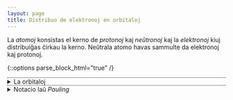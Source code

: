 ```yaml
---
layout: page
title: Distribuo de elektronoj en orbitaloj
---
```


La *atomoj* konsistas el kerno de *protonoj* kaj *neŭtronoj* kaj la *elektronoj* kiuj distribuiĝas ĉirkau la kerno.
Neŭtrala atomo havas sammulte da elektronoj kaj protonoj.


<!--uzi details / summary, ĉu GH-paĝojn ni povas ankaŭ etendi per *.rb?
http://movb.de/jekyll-details-support.html -->

{::options parse_block_html="true" /}

<details style="border-top: 1px dotted black">
  <summary markdown="span">
  La orbitaloj
</summary>

# La orbitaloj

La elektronoj distribuiĝas laŭ sia energinivelo en *orbitalojn*. Ĉiu orbitalo
povas esti identigita per tri nombroj *n*, *l* kaj *m* kun la sekvaj ecoj:

### precipa kvantumnombro *n*

Ĝi indikas la *ŝelon* kaj estas natura nombro 1, 2, 3 ktp. Foje oni indikas ĝin ankaŭ per majusklo: K, L, M ktp.

### kroma kvantumnombro *l*

Ĝi indikas la *subŝelon* kaj varias inter 0 kaj *n* - 1. Oni nomas gin ankau azimuta momanto. La energinivelo de subŝelo kreskas laŭ la sumo *n + l*. Anstataŭ numeroj oni uzas minusklojn por nomi la subŝelon: s, p, d, f 

### magneta kvantumnombro *m*

Ĝi varias inter *-l* kaj *l* kaj donas la orbitalon ene de subŝelo. Ĉiu orbitalo povas enhavi maksimume du elektronojn. Ili devas havi distingan *spinon*, kiu povas esti *supren* aŭ *malsupren*.


Ĉar elektronoj estas fermionoj, ili obeas al la ekskluda principo de *Pauli*, do
du en sama loko ne povas havi saman kvantuman staton kaj tiel klariĝas la distribuo de elektronoj
en la orbitaloj de atomo. Kaj el tio estiĝas la konstruo de la perioda sistemo de elementoj.
</details>



<details style="border-top: 1px dotted black">
  <summary markdown="span">
  Notacio laŭ <i>Pauling</i>
</summary>

## Notacio laŭ *Pauling*

<label for="protonnombro">nombro de protonoj:</label> <b><span id="pn_info">12</span></b><br>
<input type="range" id="protonnombro" style="width: 50em; max-width: 80%" value="protonnombro" min="1" max="118" value="12" onchange="aktualigo()">

La notacio de *Pauling* montras la distribuon de la elektronoj en la orbitalojn. La subŝeloj en tiu notacio estas aranĝitaj tiel, ke la supraj havas pli altan energinivelon ol la malsupraj.

<div id="pauling_inf" style="font-weight: bold;"></div>
<div id="pauling">
</div>

<script>
    function aktualigo() {
        const n_proton = document.getElementById('protonnombro').value;
        document.getElementById('pn_info').textContent = n_proton;
        distribuo(+n_proton);
    }

    // kp https://www.seilnacht.com/Lexikon/psval.htm
    // kaj https://de.wikipedia.org/wiki/Aufbauprinzip

    // krome montru elementonomojn, mallongigitajn notaciojn, periodon kaj blokon/grupon ktp.
    // laŭ https://de.wikipedia.org/wiki/Elektronenkonfiguration

    const subŝeloj = "spdfghij";
    const elementoj = [
    'hidrogeno (H)',
    'heliumo (He)',
    'litio (Li)',
    'berilio (Be)',
    'boro (B)',
    'karbono (C)',
    'azoto (N)',
    'oksigeno (O)',
    'fluoro (F)',
    'neono (Ne)',
    'natrio (Na)',
    'magnezio (Mg)',
    'aluminio (Al)',
    'silicio (Si)',
    'fosforo (P)',
    'sulfuro (S)',
    'kloro (Cl)',
    'argono (Ar)',
    'kalio (K)',
    'kalcio (Ca)',
    'skandio (Sc)',
    'titano (Ti)',
    'vanado (V)',
    'kromo (Cr)',
    'mangano (Mn)',
    'fero (Fe)',
    'kobalto (Co)',
    'nikelo (Ni)',
    'kupro (Cu)',
    'zinko (Zn)',
    'galiumo (Ga)',
    'germaniumo (Ge)',
    'arseno (As)',
    'seleno (Se)',
    'bromo (Br)',
    'kriptono (Kr)',
    'rubidio (Rb)',
    'stroncio (Sr)',
    'itrio (Y)',
    'zirkonio (Zr)',
    'niobo (Nb)',
    'molibdeno (Mo)',
    'teknecio (Tc)',
    'rutenio (Ru)',
    'rodio (Rh)',
    'paladio (Pd)',
    'arĝento (Ag)',
    'kadmio (Cd)',
    'indio (In)',
    'stano (Sn)',
    'antimono (Sb)',
    'teluro (Te)',
    'jodo (I)',
    'ksenono (Xe)',
    'cezio (Cs)',
    'bario (Ba)',
    'lantano (La)',
    'cerio (Ce)',
    'prazeodimo (Pr)',
    'neodimo (Nd)',
    'prometio (Pm)',
    'samario (Sm)',
    'eŭropio (Eu)',
    'gadolinio (Gd)',
    'terbio (Tb)',
    'disprozio (Dy)',
    'holmio (Ho)',
    'erbio (Er)',
    'tulio (Tm)',
    'iterbio (Yb)',
    'lutecio (Lu)',
    'hafnio (Hf)',
    'tantalo (Ta)',
    'volframo (W)',
    'renio (Re)',
    'osmio (Os)',
    'iridio (Ir)',
    'plateno (Pt)',
    'oro (Au)',
    'hidrargo (Hg)',
    'talio (Tl)',
    'plumbo (Pb)',
    'bismuto (Bi)',
    'polonio (Po)',
    'astato (At)',
    'radono (Rn)',
    'franciumo (Fr)',
    'radiumo (Ra)',
    'aktiniumo (Ac)',
    'torio (Th)',
    'protaktinio (Pa)',
    'uranio (U)',
    'neptunio (Np)',
    'plutonio (Pu)',
    'americio (Am)',
    'kuriumo (Cm)',
    'berkelio (Bk)',
    'kaliforniumo (Cf)',
    'ejnŝtejnio (Es)',
    'fermio (Fm)',
    'mendelevio (Md)',
    'nobelio (No)',
    'laŭrencio (Lr)',
    'ruterfordio (Rf)',
    'dubnio (Db)',
    'seborgio (Sg)',
    'borio (Bh)',
    'hasio (Hs)',
    'mejtnerio (Mt)',
    'darmŝtatio (Ds)',
    'rentgenio (Rg)',
    'kopernicio (Cn)',
    'nihonio (Nh)',
    'flerovio (Fl)',
    'moskovio (Mc)',
    'livermorio (Lv)',
    'teneso (Ts)',
    'oganesono (Og)'
    ]; 

    const esceptoj = {
        24: "3d5 4s1", 42: "4d5 5s1",
        41: "4d4 5s1", 44: "4d7 5s1", 45: "4d8 5s1",
        46: "4d10 5s0", 78: "4f14 5d9 6s1",
        29: "3d10 4s1", 47: "4d10 5s1", 79: "4f14 5d10 6s1",
        57: "5d1 4f0 6s2", 89: "6d1 5f0 7s2", 90: "6d2 5f0 7s2",
        58: "4f1 5d1 6s2", 91: "5f2 6d1 7s2", 92: "5f3 6d1 7s2", 93: "5f4 6d1 7s2",
        64: "4f7 5d1 6s2", 96: "5f7 6d1 7s2" // , 103: "5f14 7s2 7p1"
        }

    const pauling = document.getElementById("pauling");

    function subŝeloIt() {
        let nivelo = 1;
        let n = 1;

        // trakuras laŭ kreskanta energinivelo (n+l) la
        // subŝeloj priskribitajn per kvantumnombroj n kaj l
        const ssIterator = {

            next: function() {
                // aktuala subŝelo
                const l = nivelo - n;  // energio: n + l = nivelo
                const result = {value:  [n,l], done: (nivelo>8  )};

                if ( n < Math.min(nivelo,7) ) {
                    n++;
                } else {
                    // sekva energinivelo
                    nivelo++;
                    // l: [0..n-1], do n: [(nivelo+1)/2]..nivelo
                    n = Math.trunc(nivelo/2)+1;
                }
                return result;
            }
        };
        return ssIterator;
    }

    // distribuo de elektronoj sur orbitaloj de unu subŝelo
    function distr_ss(ss, n_ele) {
        const ldiv = document.getElementById("p_"+ss);
        const orbitaloj = ldiv.querySelectorAll('.orbital');
        let n_orb = orbitaloj.length;

        for (let orb of orbitaloj) {
            // dum restas pli da elektronoj ol orbitaloj en la
            // aktuala subŝelo, ni disdonas po du
            if (n_ele > 0 && n_ele > n_orb) {
                orb.textContent = '↑↓';
                n_orb--;
                n_ele -= 2;
            } else if (n_ele) {
                orb.textContent = '↑.';
                n_orb--;
                n_ele -= 1;
            } else {
                orb.textContent = '..';
            }
        }

        // redonu restantajn elektronojn
        return n_ele;
    }

    // distribuu n_ele elektronojn laŭ la reguloj al orbitaloj
    function distribuo(n_ele) {
        const ss = subŝeloIt();
        let result = ss.next();
        let ele_rest = n_ele;
        
        while (!result.done) {
            const n = result.value[0];
            const l = result.value[1];

            // ni havas 2*l+1 orbitaloj po suŝelo (m: -l..-l)
            let n_orbitaloj = 2 * l + 1;
            const subs = subŝeloj[l];
            ele_rest = distr_ss(+n+subs,ele_rest);

            // iru al sekva subŝelo
            result = ss.next();
        }

        document.getElementById("pauling_inf").textContent = elementoj[n_ele-1];

        // por esceptaj elementoj faru korektojn
        if (esceptoj[n_ele]) {
            const esc = esceptoj[n_ele].split(' ');
            for (e of esc) {
              const ss = e.substring(0,2); // la subŝelo
              const ne = +e.substring(2); // la nombro da elektronoj
              distr_ss(ss,ne);
            }

            document.getElementById("pauling_inf").textContent += " - devia distribuo!"
        }
    }

    // kreu la HTML-elementojn por la noticio laŭ Pauling
    const ss = subŝeloIt();
    let result = ss.next();
    
    while (!result.done) {
        const n = result.value[0];
        const l = result.value[1];
        // nombro de orbitaloj sur subŝelo estas
        // 2 * l + 1, ĉar m: -l..+l
        const n_orbitaloj = 2 * l + 1;
        const subs = subŝeloj[l];

        // n+l donas la subŝelon kiun ni montru en nova linio
        // supre de la aliaj
        const ldiv = document.createElement("div");
        ldiv.setAttribute("id","p_" + n + subs);
        const ll = document.createElement("span");
        ll.textContent = +n + subs;
        ll.setAttribute("style","width: 2em; display: inline-block");
        ldiv.append(ll);

        // por ĉiu orbitalo sur tiu subŝelo ni alonas kesteton
        for (let o=0; o<n_orbitaloj; o++) {
            const osp = document.createElement("span");
            osp.textContent = '..';
            osp.classList.add('orbital');
            osp.setAttribute("style","display: inline-block; width: 1.2em; text-align: center; border: 1px solid black; margin: 2px; padding: 0 .4em 3px;");
            ldiv.append(osp);
        }
        pauling.prepend(ldiv);     

        // iru al sekva subŝelo
        result = ss.next();
    }

    aktualigo();

</script>

</details>
